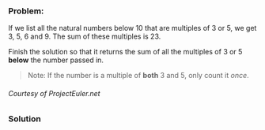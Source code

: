 ### Problem:
<p>If we list all the natural numbers below 10 that are multiples of 3 or 5, we get 3, 5, 6 and 9. The sum of these multiples is 23.</p>
<p>Finish the solution so that it returns the sum of all the multiples of 3 or 5 <strong>below</strong> the number passed in. </p>
<blockquote>
<p>Note: If the number is a multiple of <strong>both</strong> 3 and 5, only count it <em>once</em>.</p>
</blockquote>
<h6 id="courtesy-of-projecteulernet"><em>Courtesy of ProjectEuler.net</em></h6>

### Solution